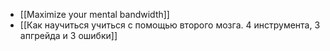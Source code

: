- [[Maximize your mental bandwidth]]
- [[Как научиться учиться с помощью второго мозга. 4 инструмента, 3 апгрейда и 3 ошибки]]